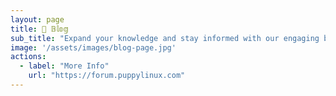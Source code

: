 ```yaml
---
layout: page
title: 📝 𝔹𝕝𝕠𝕘
sub_title: "Expand your knowledge and stay informed with our engaging blog posts"
image: '/assets/images/blog-page.jpg'
actions:
  - label: "More Info"
    url: "https://forum.puppylinux.com"   
---
```

  
